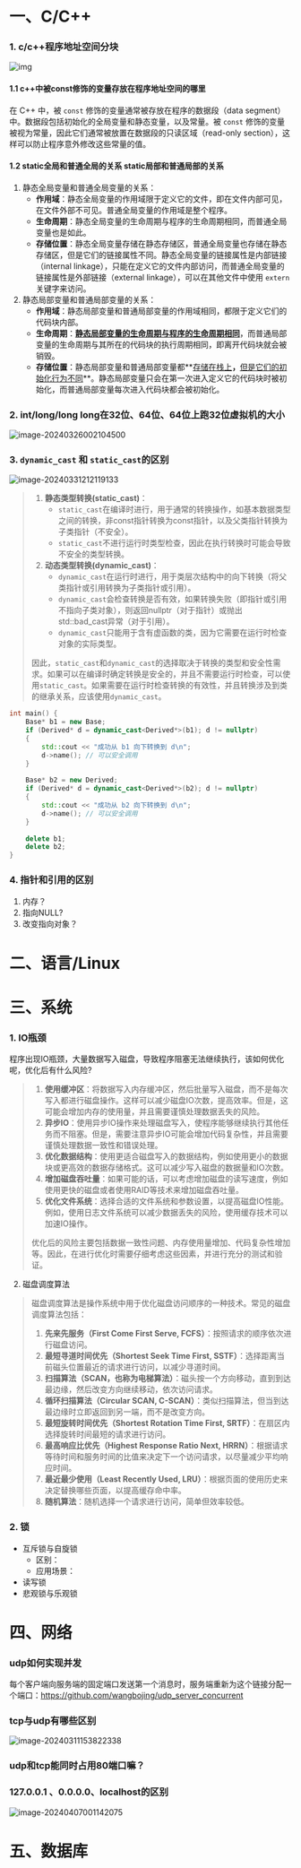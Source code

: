# 一、C/C++

###  1. c/c++程序地址空间分块

![img](https://typora-dusong.oss-cn-chengdu.aliyuncs.com/v2-e793cc1f6a147aa3e955345a7da2d57e_r.jpg)

#### 1.1 c++中被const修饰的变量存放在程序地址空间的哪里

在 C++ 中，被 `const` 修饰的变量通常被存放在程序的数据段（data segment）中。数据段包括初始化的全局变量和静态变量，以及常量。被 `const` 修饰的变量被视为常量，因此它们通常被放置在数据段的只读区域（read-only section），这样可以防止程序意外修改这些常量的值。

#### 1.2 static全局和普通全局的关系 static局部和普通局部的关系

1. 静态全局变量和普通全局变量的关系：
   - **作用域**：静态全局变量的作用域限于定义它的文件，即在文件内部可见，在文件外部不可见。普通全局变量的作用域是整个程序。
   - **生命周期**：静态全局变量的生命周期与程序的生命周期相同，而普通全局变量也是如此。
   - **存储位置**：静态全局变量存储在静态存储区，普通全局变量也存储在静态存储区，但是它们的链接属性不同。静态全局变量的链接属性是内部链接（internal linkage），只能在定义它的文件内部访问，而普通全局变量的链接属性是外部链接（external linkage），可以在其他文件中使用 `extern` 关键字来访问。
2. 静态局部变量和普通局部变量的关系：
   - **作用域**：静态局部变量和普通局部变量的作用域相同，都限于定义它们的代码块内部。
   - **生命周期**：**<u>静态局部变量的生命周期与程序的生命周期相同</u>**，而普通局部变量的生命周期与其所在的代码块的执行周期相同，即离开代码块就会被销毁。
   - **存储位置**：静态局部变量和普通局部变量都**<u>存储在栈上</u>**，**<u>但是它们的初始化行为不同</u>**。静态局部变量只会在第一次进入定义它的代码块时被初始化，而普通局部变量每次进入代码块都会被初始化。

### 2. int/long/long long在32位、64位、64位上跑32位虚拟机的大小

![image-20240326002104500](https://typora-dusong.oss-cn-chengdu.aliyuncs.com/image-20240326002104500.png)



### 3. `dynamic_cast` 和 `static_cast`的区别

![image-20240331212119133](https://typora-dusong.oss-cn-chengdu.aliyuncs.com/image-20240331212119133.png)

> 1. **静态类型转换(static_cast)**：
>    - `static_cast`在编译时进行，用于通常的转换操作，如基本数据类型之间的转换，非const指针转换为const指针，以及父类指针转换为子类指针（不安全）。
>    - `static_cast`不进行运行时类型检查，因此在执行转换时可能会导致不安全的类型转换。
> 2. **动态类型转换(dynamic_cast)**：
>    - `dynamic_cast`在运行时进行，用于类层次结构中的向下转换（将父类指针或引用转换为子类指针或引用）。
>    - `dynamic_cast`会检查转换是否有效，如果转换失败（即指针或引用不指向子类对象），则返回nullptr（对于指针）或抛出std::bad_cast异常（对于引用）。
>    - `dynamic_cast`只能用于含有虚函数的类，因为它需要在运行时检查对象的实际类型。
>
> 因此，`static_cast`和`dynamic_cast`的选择取决于转换的类型和安全性需求。如果可以在编译时确定转换是安全的，并且不需要运行时检查，可以使用`static_cast`。如果需要在运行时检查转换的有效性，并且转换涉及到类的继承关系，应该使用`dynamic_cast`。

```cpp
int main() {
    Base* b1 = new Base;
    if (Derived* d = dynamic_cast<Derived*>(b1); d != nullptr)
    {
        std::cout << "成功从 b1 向下转换到 d\n";
        d->name(); // 可以安全调用
    }
 
    Base* b2 = new Derived;
    if (Derived* d = dynamic_cast<Derived*>(b2); d != nullptr)
    {
        std::cout << "成功从 b2 向下转换到 d\n";
        d->name(); // 可以安全调用
    }
 
    delete b1;
    delete b2;
}
```

### 4. 指针和引用的区别

1. 内存？
2. 指向NULL?
3. 改变指向对象？

# 二、语言/Linux





# 三、系统

### 1. IO瓶颈

程序出现IO瓶颈，大量数据写入磁盘，导致程序阻塞无法继续执行，该如何优化呢，优化后有什么风险?

> 1. **使用缓冲区**：将数据写入内存缓冲区，然后批量写入磁盘，而不是每次写入都进行磁盘操作。这样可以减少磁盘IO次数，提高效率。但是，这可能会增加内存的使用量，并且需要谨慎处理数据丢失的风险。
> 2. **异步IO**：使用异步IO操作来处理磁盘写入，使程序能够继续执行其他任务而不阻塞。但是，需要注意异步IO可能会增加代码复杂性，并且需要谨慎处理数据一致性和错误处理。
> 3. **优化数据结构**：使用更适合磁盘写入的数据结构，例如使用更小的数据块或更高效的数据存储格式。这可以减少写入磁盘的数据量和IO次数。
> 4. **增加磁盘吞吐量**：如果可能的话，可以考虑增加磁盘的读写速度，例如使用更快的磁盘或者使用RAID等技术来增加磁盘吞吐量。
> 5. **优化文件系统**：选择合适的文件系统和参数设置，以提高磁盘IO性能。例如，使用日志文件系统可以减少数据丢失的风险，使用缓存技术可以加速IO操作。
>
> 优化后的风险主要包括数据一致性问题、内存使用量增加、代码复杂性增加等。因此，在进行优化时需要仔细考虑这些因素，并进行充分的测试和验证。

2. 磁盘调度算法

> 
> 磁盘调度算法是操作系统中用于优化磁盘访问顺序的一种技术。常见的磁盘调度算法包括：
>
> 1. **先来先服务（First Come First Serve, FCFS）**：按照请求的顺序依次进行磁盘访问。
> 2. **最短寻道时间优先（Shortest Seek Time First, SSTF）**：选择距离当前磁头位置最近的请求进行访问，以减少寻道时间。
> 3. **扫描算法（SCAN，也称为电梯算法）**：磁头按一个方向移动，直到到达最边缘，然后改变方向继续移动，依次访问请求。
> 4. **循环扫描算法（Circular SCAN, C-SCAN）**：类似扫描算法，但当到达最边缘时立即返回到另一端，而不是改变方向。
> 5. **最短旋转时间优先（Shortest Rotation Time First, SRTF）**：在扇区内选择旋转时间最短的请求进行访问。
> 6. **最高响应比优先（Highest Response Ratio Next, HRRN）**：根据请求等待时间和服务时间的比值来决定下一个访问请求，以尽量减少平均响应时间。
> 7. **最近最少使用（Least Recently Used, LRU）**：根据页面的使用历史来决定替换哪些页面，以提高缓存命中率。
> 8. **随机算法**：随机选择一个请求进行访问，简单但效率较低。



### 2. 锁

- 互斥锁与自旋锁
  - 区别：
  - 应用场景：
- 读写锁
- 悲观锁与乐观锁

# 四、网络

### udp如何实现并发

每个客户端向服务端的固定端口发送第一个消息时，服务端重新为这个链接分配一个端口：https://github.com/wangbojing/udp_server_concurrent

### tcp与udp有哪些区别

![image-20240311153822338](https://typora-dusong.oss-cn-chengdu.aliyuncs.com/image-20240311153822338.png)

### udp和tcp能同时占用80端口嘛？



### 127.0.0.1 、0.0.0.0、localhost的区别

![image-20240407001142075](https://typora-dusong.oss-cn-chengdu.aliyuncs.com/image-20240407001142075.png)

# 五、数据库
